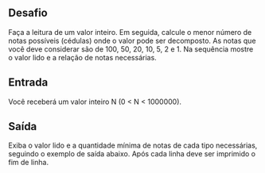 ## Desafio

Faça a leitura de um valor inteiro. Em seguida, calcule o menor número de
notas possíveis (cédulas) onde o valor pode ser decomposto. As notas que você
deve considerar são de 100, 50, 20, 10, 5, 2 e 1. Na sequência mostre o valor
lido e a relação de notas necessárias.

## Entrada

Você receberá um valor inteiro N (0 < N < 1000000).

## Saída

Exiba o valor lido e a quantidade mínima de notas de cada tipo necessárias,
seguindo o exemplo de saída abaixo. Após cada linha deve ser imprimido o fim
de linha. 